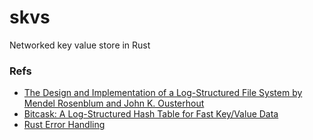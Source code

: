 # skvs
Networked key value store in Rust

### Refs

- [The Design and Implementation of a Log-Structured File System by Mendel Rosenblum and John K. Ousterhout](https://people.eecs.berkeley.edu/~brewer/cs262/LFS.pdf)
- [Bitcask: A Log-Structured Hash Table for Fast Key/Value Data](https://github.com/basho/bitcask/blob/develop/doc/bitcask-intro.pdf)
- [Rust Error Handling](https://blog.burntsushi.net/rust-error-handling/)
